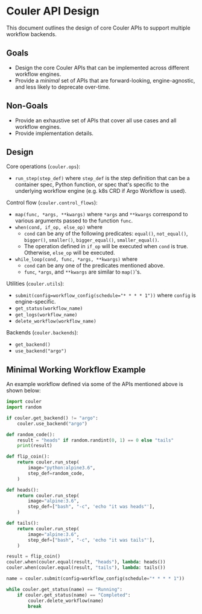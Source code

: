 # Couler API Design

This document outlines the design of core Couler APIs to support multiple workflow backends.

## Goals

* Design the core Couler APIs that can be implemented across different workflow engines.
* Provide a *minimal* set of APIs that are forward-looking, engine-agnostic, and less likely to deprecate over-time.

## Non-Goals

* Provide an exhaustive set of APIs that cover all use cases and all workflow engines.
* Provide implementation details.

## Design

Core operations (`couler.ops`):

* `run_step(step_def)` where `step_def` is the step definition that can be a container spec, Python function,
or spec that's specific to the underlying workflow engine (e.g. k8s CRD if Argo Workflow is used).

Control flow (`couler.control_flows`):

* `map(func, *args, **kwargs)` where `*args` and `**kwargs` correspond to various arguments passed to the function `func`.
* `when(cond, if_op, else_op)` where
    * `cond` can be any of the following predicates: `equal()`, `not_equal()`, `bigger()`, `smaller()`, `bigger_equal()`, `smaller_equal()`.
    * The operation defined in `if_op` will be executed when `cond` is true. Otherwise, `else_op` will be executed.
* `while_loop(cond, func, *args, **kwargs)` where
    * `cond` can be any one of the predicates mentioned above.
    *  `func`, `*args`, and `**kwargs` are similar to `map()`'s.

Utilities (`couler.utils`):

* `submit(config=workflow_config(schedule="* * * * 1"))` where `config` is engine-specific.
* `get_status(workflow_name)`
* `get_logs(workflow_name)`
* `delete_workflow(workflow_name)`

Backends (`couler.backends`):

* `get_backend()`
* `use_backend("argo")`

## Minimal Working Workflow Example

An example workflow defined via some of the APIs mentioned above is shown below:

```python
import couler
import random

if couler.get_backend() != "argo":
    couler.use_backend("argo")

def random_code():
    result = "heads" if random.randint(0, 1) == 0 else "tails"
    print(result)

def flip_coin():
    return couler.run_step(
        image="python:alpine3.6",
        step_def=random_code,
    )

def heads():
    return couler.run_step(
        image="alpine:3.6",
        step_def=["bash", "-c", 'echo "it was heads"'],
    )

def tails():
    return couler.run_step(
        image="alpine:3.6",
        step_def=["bash", "-c", 'echo "it was tails"'],
    )

result = flip_coin()
couler.when(couler.equal(result, "heads"), lambda: heads())
couler.when(couler.equal(result, "tails"), lambda: tails())

name = couler.submit(config=workflow_config(schedule="* * * * 1"))

while couler.get_status(name) == "Running":
    if couler.get_status(name) == "Completed":
        couler.delete_workflow(name)
        break
```
